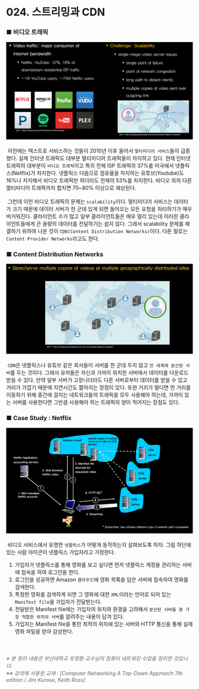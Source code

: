 # 024. 스트리밍과 CDN
### ■ 비디오 트래픽
![ 비디오 트래픽]( https://raw.githubusercontent.com/taechacode/ComputerScienceRepository/master/Computer%20Network/images/CN_024_01.PNG)
<br><br>
&nbsp;이전에는 텍스트로 서비스하는 것들이 2010년 이후 들어서 `멀티미디어 서비스`들이 급증했다. 실제 인터넷 트래픽도 대부분 멀티미디어 트래픽들이 차지하고 있다. 현재 인터넷 트래픽의 대부분이 `비디오 트래픽`이고 특히 전체 ISP 트래픽의 37%를 미국에서 넷플릭스(Netflix)가 차지한다. 넷플릭스 다음으로 점유율을 차지하는 유튜브(Youtube)도 16%나 차지해서 비디오 트래픽만 하더라도 전체의 53%를 차지한다. 비디오 외의 다른 멀티미디어 트래픽까지 합치면 70~80% 이상으로 예상된다.
<br><br>
&nbsp;그런데 이런 비디오 트래픽의 문제는 `scalability`이다. 멀티미디어 서비스는 데이터가 크기 때문에 데이터 서버가 한 군데 있게 되면 들어오는 모든 요청을 처리하기가 매우 버거워진다. 클라이언트 수가 많고 일부 클라이언트들은 매우 멀리 있는데 이러한 클라이언트들에게 큰 용량의 데이터를 전달하기는 쉽지 않다. 그래서 scalability 문제를 해결하기 위하여 나온 것이 `CDN(Content Distribution Networks)`이다. 다른 말로는 `Content Provider Networks`라고도 한다.
<br>
### ■ Content Distribution Networks
![ Content Distribution Networks]( https://raw.githubusercontent.com/taechacode/ComputerScienceRepository/master/Computer%20Network/images/CN_024_02.PNG)
<br><br>
&nbsp;`CDN`은 넷플릭스나 유튜브 같은 회사들이 서버를 한 군데 두지 않고 `전 세계에 분산된 서버`를 두는 것이다. 그래서 유저들은 자신과 가까이 위치한 서버에서 데이터를 다운로드 받을 수 있다. 만약 일부 서버가 고장나더라도 다른 서버로부터 데이터를 받을 수 있고 거리가 가깝기 때문에 지연시간도 짧아지는 장점이 있다. 또한 거리가 멀다면 먼 거리를 이동하기 위해 중간에 걸치는 네트워크들의 트래픽을 모두 사용해야 하는데, 가까이 있는 서버를 사용한다면 그만큼 사용해야 하는 트래픽의 양이 적어지는 장점도 있다.
<br>
### ■ Case Study : Netflix
![ Case Study : Netflix]( https://raw.githubusercontent.com/taechacode/ComputerScienceRepository/master/Computer%20Network/images/CN_024_03.PNG)
<br><br>
&nbsp;비디오 서비스에서 유명한 `넷플릭스`가 어떻게 동작하는지 살펴보도록 하자. 그림 하단에 있는 사람 아이콘이 넷플릭스 가입자라고 가정한다.
1. 가입자가 넷플릭스를 통해 영화를 보고 싶다면 먼저 넷플릭스 계정을 관리하는 서버에 접속을 하여 로그인을 한다.
2. 로그인을 성공하면 Amazon `클라우드`에 영화 목록을 담은 서버에 접속하여 영화를 검색한다.
3. 특정한 영화를 검색하게 되면 그 영화에 대한 `XML`이라는 언어로 되어 있는 `Manifest file`을 가입자가 전달받는다.
4. 전달받은 Manifest file에는 가입자의 위치와 환경을 고려해서 `분산된 서버들 중 가장 적합한 위치의 서버`를 알려주는 내용이 담겨 있다.
5. 가입자는 Manifest file을 통한 최적의 위치에 있는 서버와 HTTP 통신을 통해 실제 영화 파일을 받아 감상한다.
<br><br><br>
###### <span style="color:#666666">※ 본 정리 내용은 부산대학교 유영환 교수님의 컴퓨터 네트워킹 수업을 정리한 것입니다.<br>※※ 강의에 사용된 교재 : [Computer Networking A Top-Down Approach 7th edition / Jim Kurose, Keith Ross]</span>
